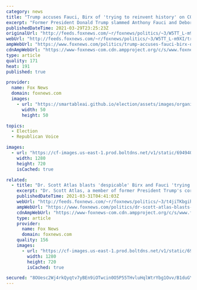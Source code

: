 ```yaml
---
category: news
title: "Trump accuses Fauci, Birx of 'trying to reinvent history' on COVID-19 response"
excerpt: "Former President Donald Trump slammed Anthony Fauci and Deborah Birx on Monday, accusing the infectious disease experts of “trying to reinvent history” in televised interviews detailing their roles in combating the coronavirus pandemic."
publishedDateTime: 2021-03-29T23:25:23Z
originalUrl: "http://feeds.foxnews.com/~r/foxnews/politics/~3/W5TT_L-m9XI/trump-accuses-fauci-birx-of-trying-to-reinvent-history-on-coronavirus-pandemic-response"
webUrl: "http://feeds.foxnews.com/~r/foxnews/politics/~3/W5TT_L-m9XI/trump-accuses-fauci-birx-of-trying-to-reinvent-history-on-coronavirus-pandemic-response"
ampWebUrl: "https://www.foxnews.com/politics/trump-accuses-fauci-birx-of-trying-to-reinvent-history-on-coronavirus-pandemic-response.amp"
cdnAmpWebUrl: "https://www-foxnews-com.cdn.ampproject.org/c/s/www.foxnews.com/politics/trump-accuses-fauci-birx-of-trying-to-reinvent-history-on-coronavirus-pandemic-response.amp"
type: article
quality: 171
heat: 191
published: true

provider:
  name: Fox News
  domain: foxnews.com
  images:
    - url: "https://smartableai.github.io/election/assets/images/organizations/foxnews.com-50x50.jpg"
      width: 50
      height: 50

topics:
  - Election
  - Republican Voice

images:
  - url: "https://cf-images.us-east-1.prod.boltdns.net/v1/static/694940094001/cb14def2-f6e9-4f0e-88e8-4bb0b38a9ec8/ffc8e1c0-0304-4e43-8d1f-fa39f4ae0ca9/1280x720/match/image.jpg"
    width: 1280
    height: 720
    isCached: true

related:
  - title: "Dr. Scott Atlas blasts 'despicable' Birx and Fauci 'trying to overtly rewrite history' on coronavirus, Trump"
    excerpt: "Dr. Scott Atlas, a member of former President Trump's coronavirus task force, blasted his ex-colleagues Drs. Anthony Fauci and Deborah Birx, after they went on CNN and tried to 'rewrite history'"
    publishedDateTime: 2021-03-31T04:41:03Z
    webUrl: "http://feeds.foxnews.com/~r/foxnews/politics/~3/t4jiTKbgihc/dr-scott-atlas-blasts-despicable-birx-and-fauci-trying-to-overtly-rewrite-history-on-coronavirus-trump"
    ampWebUrl: "https://www.foxnews.com/politics/dr-scott-atlas-blasts-despicable-birx-and-fauci-trying-to-overtly-rewrite-history-on-coronavirus-trump.amp"
    cdnAmpWebUrl: "https://www-foxnews-com.cdn.ampproject.org/c/s/www.foxnews.com/politics/dr-scott-atlas-blasts-despicable-birx-and-fauci-trying-to-overtly-rewrite-history-on-coronavirus-trump.amp"
    type: article
    provider:
      name: Fox News
      domain: foxnews.com
    quality: 156
    images:
      - url: "https://cf-images.us-east-1.prod.boltdns.net/v1/static/694940094001/f9425dea-559a-4dae-a3d4-0827e74f47de/9da07aed-eee1-4d47-bd13-f536575751fb/1280x720/match/image.jpg"
        width: 1280
        height: 720
        isCached: true

secured: "8OUesc2Wj4rkQyqtv7yBEn9iOTwcin0O5P55THvluHqlWtrYbg1Ovv/B1duGYsMysZbLQNu6LBvWePgmOZoGoz7ErrfeYpXDMLtBxZRCC++xDvTnVkP4EhieY2+sKHkdfyhGmt9hclOOU1injnIv8C33Sp/naG2afqrImiXDY5vUwkP9uzBTbu1uGwQ9GTmvPEavjpAfayEPUzYpOh3OdhHyYCtr4Y9snJO78nXL5dkztQ8rpo0T42pT5kAbtzx1dlhe82FQmm5IqqiFB3SScplQv7LWrCXqF4pBHPGTfsBEOCdArSTDU5AnyreO6alkCh+r7CvW73emms2h7ESEVlFlXJxStHNAzPOFKnQVk8I=;B5sqHwYvh+dtM7q0k0w0oQ=="
---
```


